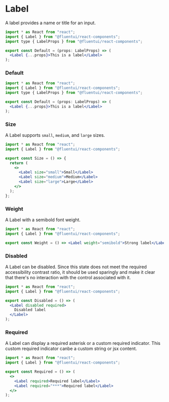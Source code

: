 # Label

A label provides a name or title for an input.

```jsx
import * as React from "react";
import { Label } from "@fluentui/react-components";
import type { LabelProps } from "@fluentui/react-components";

export const Default = (props: LabelProps) => (
  <Label {...props}>This is a label</Label>
);
```

### Default

```jsx
import * as React from "react";
import { Label } from "@fluentui/react-components";
import type { LabelProps } from "@fluentui/react-components";

export const Default = (props: LabelProps) => (
  <Label {...props}>This is a label</Label>
);
```

### Size

A Label supports `small`, `medium`, and `large` sizes.

```jsx
import * as React from "react";
import { Label } from "@fluentui/react-components";

export const Size = () => {
  return (
    <>
      <Label size="small">Small</Label>
      <Label size="medium">Medium</Label>
      <Label size="large">Large</Label>
    </>
  );
};
```

### Weight

A Label with a semibold font weight.

```jsx
import * as React from "react";
import { Label } from "@fluentui/react-components";

export const Weight = () => <Label weight="semibold">Strong label</Label>;
```

### Disabled

A Label can be disabled. Since this state does not meet the required accessibility contrast ratio, it should be used sparingly and make it clear that there's no interaction with the control associated with it.

```jsx
import * as React from "react";
import { Label } from "@fluentui/react-components";

export const Disabled = () => (
  <Label disabled required>
    Disabled label
  </Label>
);
```

### Required

A Label can display a required asterisk or a custom required indicator. This custom required indicator canbe a custom string or jsx content.

```jsx
import * as React from "react";
import { Label } from "@fluentui/react-components";

export const Required = () => (
  <>
    <Label required>Required label</Label>
    <Label required="***">Required label</Label>
  </>
);
```